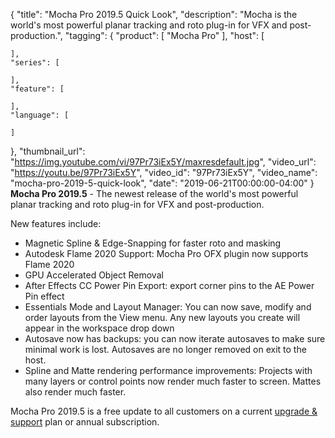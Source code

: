 {
  "title": "Mocha Pro 2019.5 Quick Look",
  "description": "Mocha is the world's most powerful planar tracking and roto plug-in for VFX and post-production.",
  "tagging": {
    "product": [
      "Mocha Pro"
    ],
    "host": [

    ],
    "series": [

    ],
    "feature": [

    ],
    "language": [

    ]
  },
  "thumbnail_url": "https://img.youtube.com/vi/97Pr73iEx5Y/maxresdefault.jpg",
  "video_url": "https://youtu.be/97Pr73iEx5Y",
  "video_id": "97Pr73iEx5Y",
  "video_name": "mocha-pro-2019-5-quick-look",
  "date": "2019-06-21T00:00:00-04:00"
}
**Mocha Pro 2019.5** - The newest release of the world's most powerful planar tracking and roto plug-in for VFX and post-production. 

New features include: 

* Magnetic Spline & Edge-Snapping for faster roto and masking
* Autodesk Flame 2020 Support:  Mocha Pro OFX plugin now supports Flame 2020
* GPU Accelerated Object Removal 
* After Effects CC Power Pin Export: export corner pins to the AE Power Pin effect
* Essentials Mode and Layout Manager: You can now save, modify and order layouts from the View menu. Any new layouts you create will appear in the workspace drop down
* Autosave now has backups: you can now iterate autosaves to make sure minimal work is lost. Autosaves are no longer removed on exit to the host.
* Spline and Matte rendering performance improvements: Projects with many layers or control points now render much faster to screen. Mattes also render much faster.

Mocha Pro 2019.5 is a free update to all customers on a current [upgrade & support](https://borisfx.com/store/upgrade-and-support-plan/ "Upgrade and Support") plan or annual subscription.
